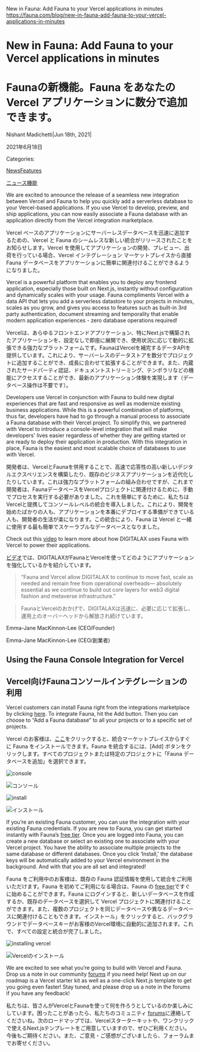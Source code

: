 New in Fauna: Add Fauna to your Vercel applications in minutes
https://fauna.com/blog/new-in-fauna-add-fauna-to-your-vercel-applications-in-minutes

# New in Fauna: Add Fauna to your Vercel applications in minutes

# Faunaの新機能。Fauna をあなたの Vercel アプリケーションに数分で追加できます。

Nishant Madichetti|Jun 18th, 2021|

2021年6月18日

Categories:

[News](https://fauna.com/blog?category=news)[Features](https://fauna.com/blog?category=features)

[ニュース](https://fauna.com/blog?category=news)[機能](https://fauna.com/blog?category=features)

We are excited to announce the release of a seamless new integration between Vercel and Fauna to help you quickly add a serverless database to your Vercel-based applications. If you use Vercel to develop, preview, and ship applications, you can now easily associate a Fauna database with an application directly from the Vercel integration marketplace.

Vercel ベースのアプリケーションにサーバーレスデータベースを迅速に追加するための、Vercel と Fauna のシームレスな新しい統合がリリースされたことをお知らせします。Vercel を使用してアプリケーションの開発、プレビュー、出荷を行っている場合、Vercel インテグレーション マーケットプレイスから直接 Fauna データベースをアプリケーションに簡単に関連付けることができるようになりました。

Vercel is a powerful platform that enables you to deploy any frontend application, especially those built on Next.js, instantly without configuration and dynamically scales with your usage. Fauna compliments Vercel with a data API that lets you add a serverless datastore to your projects in minutes, scales as you grow, and gives you access to features such as built-in 3rd party authentication, document streaming and temporality that enable modern application experiences - zero database operations required!

Vercelは、あらゆるフロントエンドアプリケーション、特にNext.jsで構築されたアプリケーションを、設定なしで即座に展開でき、使用状況に応じて動的に拡張できる強力なプラットフォームです。FaunaはVercelを補完するデータAPIを提供しています。これにより、サーバーレスのデータストアを数分でプロジェクトに追加することができ、成長に合わせて拡張することができます。また、内蔵されたサードパーティ認証、ドキュメントストリーミング、テンポラリなどの機能にアクセスすることができ、最新のアプリケーション体験を実現します（データベース操作は不要です）。

Developers use Vercel in conjunction with Fauna to build new digital experiences that are fast and responsive as well as modernize existing business applications. While this is a powerful combination of platforms, thus far, developers have had to go through a manual process to associate a Fauna database with their Vercel project. To simplify this, we partnered with Vercel to introduce a console-level integration that will make developers' lives easier regardless of whether they are getting started or are ready to deploy their application in production. With this integration in place, Fauna is the easiest and most scalable choice of databases to use with Vercel.

開発者は、VercelとFaunaを併用することで、高速で応答性の高い新しいデジタルエクスペリエンスを構築したり、既存のビジネスアプリケーションを近代化したりしています。これは強力なプラットフォームの組み合わせですが、これまで開発者は、FaunaデータベースをVercelプロジェクトに関連付けるために、手動でプロセスを実行する必要がありました。これを簡単にするために、私たちはVercelと提携してコンソールレベルの統合を導入しました。これにより、開発を始めたばかりの人も、アプリケーションを本番にデプロイする準備ができている人も、開発者の生活が楽になります。この統合により、Fauna は Vercel と一緒に使用する最も簡単でスケーラブルなデータベースとなりました。

Check out this [video](https://www.youtube.com/watch?v=YS3FbyPxxO0) to learn more about how DIGITALAX uses Fauna with Vercel to power their applications.

[ビデオ](https://www.youtube.com/watch?v=YS3FbyPxxO0)では、DIGITALAXがFaunaとVercelを使ってどのようにアプリケーションを強化しているかを紹介しています。

> “Fauna and Vercel allow DIGITALAX to continue to move fast, scale as needed and remain free from operational overheads— absolutely essential as we continue to build out core layers for web3 digital fashion and metaverse infrastructure.”

> FaunaとVercelのおかげで、DIGITALAXは迅速に、必要に応じて拡張し、運用上のオーバーヘッドから解放され続けています。

Emma-Jane MacKinnon-Lee (CEO/Founder)

Emma-Jane MacKinnon-Lee (CEO/創業者)

## Using the Fauna Console Integration for Vercel

## Vercel向けFaunaコンソールインテグレーションの利用

Vercel customers can install Fauna right from the integrations marketplace by clicking [here](https://vercel.com/integrations/fauna). To integrate Fauna, hit the Add button. Then you can choose to “Add a Fauna database” to all your projects or to a specific set of projects.

Vercel のお客様は、[ここ](https://vercel.com/integrations/fauna)をクリックすると、統合マーケットプレイスからすぐに Fauna をインストールできます。Fauna を統合するには、[Add] ボタンをクリックします。すべてのプロジェクトまたは特定のプロジェクトに「Fauna データベースを追加」を選択できます。

![console](https://fauna.com//images.ctfassets.net/po4qc9xpmpuh/3FAOAGGXFOELg56mEdSriW/9ad557a7e25d6dc70db189e7e0f5d030/console.png)

![コンソール](https://fauna.com//images.ctfassets.net/po4qc9xpmpuh/3FAOAGGXFOELg56mEdSriW/9ad557a7e25d6dc70db189e7e0f5d030/console.png)

![install](https://fauna.com//images.ctfassets.net/po4qc9xpmpuh/4uVQm4d0qJR5ezxAHcKga/30a33a25ba02cdd361566ba1f1b5c916/install.png)

![インストール](https://fauna.com//images.ctfassets.net/po4qc9xpmpuh/4uVQm4d0qJR5ezxAHcKga/30a33a25ba02cdd361566ba1f1b5c916/install.png)

If you’re an existing Fauna customer, you can use the integration with your existing Fauna credentials. If you are new to Fauna, you can get started instantly with Fauna’s [free tier](https://dashboard.fauna.com/accounts/register). Once you are logged into Fauna, you can create a new database or select an existing one to associate with your Vercel project. You have the ability to associate multiple projects to the same database or different databases. Once you click ‘Install,' the database keys will be automatically added to your Vercel environment in the background. And with that you are all set and integrated!

Fauna をご利用中のお客様は、既存の Fauna 認証情報を使用して統合をご利用いただけます。Fauna を初めてご利用になる場合は、Fauna の [free tier](https://dashboard.fauna.com/accounts/register)ですぐに始めることができます。Fauna にログインすると、新しいデータベースを作成するか、既存のデータベースを選択して Vercel プロジェクトに関連付けることができます。また、複数のプロジェクトを同じデータベースや異なるデータベースに関連付けることもできます。インストール」をクリックすると、バックグラウンドでデータベースキーがお客様のVercel環境に自動的に追加されます。これで、すべての設定と統合が完了しました。

![installing vercel](https://fauna.com//images.ctfassets.net/po4qc9xpmpuh/6l7BpF7x8Rr7YIQLf2DaQ2/c656c28c5d00c38039197d42a1c7402d/image1.png)

![Vercelのインストール](https://fauna.com//images.ctfassets.net/po4qc9xpmpuh/6l7BpF7x8Rr7YIQLf2DaQ2/c656c28c5d00c38039197d42a1c7402d/image1.png)

We are excited to see what you’re going to build with Vercel and Fauna. Drop us a note in our community [forums](https://forums.fauna.com/) if you need help! Next up on our roadmap is a Vercel starter kit as well as a one-click Next.js template to get you going even faster! Stay tuned, and please drop us a note in the forums if you have any feedback!

私たちは、皆さんがVercelとFaunaを使って何を作ろうとしているのか楽しみにしています。困ったことがあったら、私たちのコミュニティ [forums](https://forums.fauna.com/)に連絡してくださいね。次のロードマップでは、Vercelスターターキットや、ワンクリックで使えるNext.jsテンプレートをご用意していますので、ぜひご利用ください。今後もご期待ください。また、ご意見・ご感想がございましたら、フォーラムまでお寄せください。


